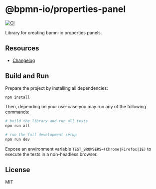 # @bpmn-io/properties-panel

[![CI](https://github.com/bpmn-io/properties-panel/workflows/CI/badge.svg)](https://github.com/bpmn-io/properties-panel/actions?query=workflow%3ACI)


Library for creating bpmn-io properties panels.

## Resources

* [Changelog](./CHANGELOG.md)

## Build and Run

Prepare the project by installing all dependencies:

```sh
npm install
```

Then, depending on your use-case you may run any of the following commands:

```sh
# build the library and run all tests
npm run all

# run the full development setup
npm run dev
```

Expose an environment variable `TEST_BROWSERS=(Chrome|Firefox|IE)` to execute the tests in a non-headless browser.


## License

MIT
